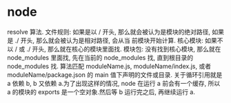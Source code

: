  # node

resolve 算法.
文件规则: 如果是以 / 开头, 那么就会被认为是模块的绝对路径, 如果是 ./ 开头, 那么就会被认为是相对路径, 会从当
前模块开始计算.
核心模块: 如果不以 / 或 ./ 开头, 那么就在核心的模块里面找.
模块包: 没有找到核心模块, 那么就在 node_modules 里面找, 先在当前的 node_modules 找, 直到根目录的 node_modules 找.
算法匹配 moduleName.js, moduleName/index.js, 或者 moduleName/package.json 的 main 值下声明的文件或目录.
关于循环引用就是 a 依赖 b, b 又依赖 a.为了出现这样的情况, node 在运行 a 前会有一个缓存, 所以 a 的模块的
exports 是一个空对象.然后等 b 运行完之后, 再继续运行 a.

